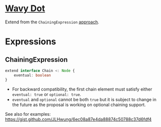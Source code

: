# [Wavy Dot](https://github.com/tc39/proposal-wavy-dot)

Extend from the `ChainingExpression` [approach](https://gist.github.com/mysticatea/f3a87f3e02632797ec59d9b447fdf05e).

# Expressions

## ChainingExpression
```ts
extend interface Chain <: Node {
    eventual: boolean
}
```

- For backward compatibility, the first chain element must satisfy either `eventual: true` or `optional: true`.
- `eventual` and `optional` cannot be both `true` but it is subject to change in the future as the proposal is working on optional chaining support.

See also for examples: https://gist.github.com/JLHwung/6ec08a87e4da88874c50788c37d6fdf4